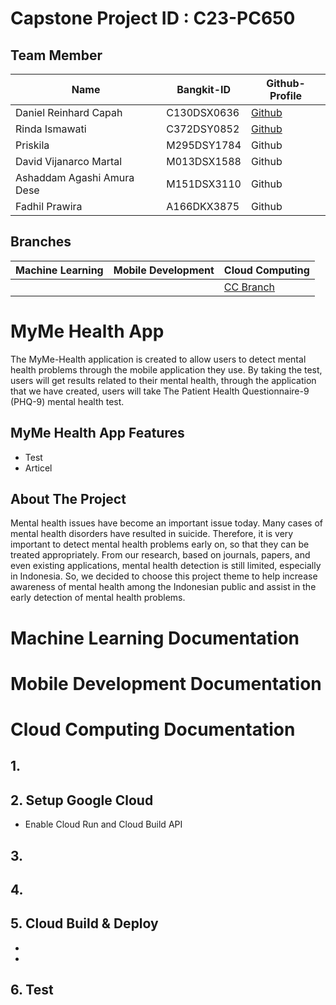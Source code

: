 # Capstone Project ID	: C23-PC650
## Team Member
| Name | Bangkit-ID | Github-Profile |
| ------ | ------ | ------- |
| Daniel Reinhard Capah | C130DSX0636 | [Github](https://github.com/capahdan) |
| Rinda Ismawati | C372DSY0852 | [Github](https://github.com/Rinda27) |
| Priskila | M295DSY1784 | Github |
| David Vijanarco Martal | M013DSX1588 | Github |
| Ashaddam Agashi Amura Dese | M151DSX3110 | Github |
| Fadhil Prawira | A166DKX3875 | Github |

## Branches
| Machine Learning | Mobile Development | Cloud Computing |
| ------ | ------ | ------- |
|  |  | [CC Branch](https://github.com/capahdan/myme-backend.git) |

# MyMe Health App
The MyMe-Health application is created to allow users to detect mental health problems through the mobile application they use. By taking the test, users will get results related to their mental health, through the application that we have created, users will take The Patient Health Questionnaire-9 (PHQ-9) mental health test.

## MyMe Health App Features
- Test
- Articel

## About The Project
Mental health issues have become an important issue today. Many cases of mental health disorders have resulted in suicide. Therefore, it is very important to detect mental health problems early on, so that they can be treated appropriately. From our research, based on journals, papers, and even existing applications, mental health detection is still limited, especially in Indonesia. So, we decided to choose this project theme to help increase awareness of mental health among the Indonesian public and assist in the early detection of mental health problems.

# Machine Learning Documentation




# Mobile Development Documentation




# Cloud Computing Documentation
## 1. 

## 2. Setup Google Cloud
- Enable Cloud Run and Cloud Build API

## 3.

## 4. 

## 5. Cloud Build & Deploy
 -
 -
 
 ## 6. Test








